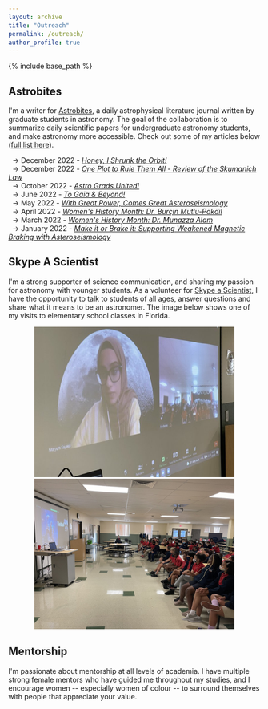 ```yaml
---
layout: archive
title: "Outreach"
permalink: /outreach/
author_profile: true
---
```


{% include base_path %}

## Astrobites
I'm a writer for [Astrobites](https://astrobites.org/), a daily astrophysical literature journal written by graduate students in astronomy. The goal of the collaboration is to summarize daily scientific papers for undergraduate astronomy students, and make astronomy more accessible. Check out some of my articles below ([full list here](https://astrobites.org/author/msayeed/)).

&nbsp; &rarr; December 2022 - _[Honey, I Shrunk the Orbit!](https://astrobites.org/2022/12/28/honey-i-shrunk-the-orbit/)_<br>
&nbsp; &rarr; December 2022 - _[One Plot to Rule Them All - Review of the Skumanich Law](https://astrobites.org/2022/12/24/one-plot-to-rule-them-all/)_<br>
&nbsp; &rarr; October 2022 - _[Astro Grads United!](https://astrobites.org/2022/10/01/astro-grads-united/)_<br>
&nbsp; &rarr; June 2022 - _[To Gaia & Beyond!](https://astrobites.org/2022/06/09/to-gaia-and-beyond/)_<br>
&nbsp; &rarr; May 2022 - _[With Great Power, Comes Great Asteroseismology](https://astrobites.org/2022/05/18/with-great-power-comes-great-asteroseismology/)_<br>
&nbsp; &rarr; April 2022 - _[Women's History Month: Dr. Burçin Mutlu-Pakdil](https://astrobites.org/2022/04/10/template-post-10/)_<br>
&nbsp; &rarr; March 2022 - _[Women's History Month: Dr. Munazza Alam](https://astrobites.org/2022/03/24/munazza-alam/)_<br>
&nbsp; &rarr; January 2022 - _[Make it or Brake it: Supporting Weakened Magnetic Braking with Asteroseismology](https://astrobites.org/2022/01/28/weakened-magnetic-braking/)_

## Skype A Scientist
I'm a strong supporter of science communication, and sharing my passion for astronomy with younger students. As a volunteer for [Skype a Scientist](https://www.skypeascientist.com/), I have the opportunity to talk to students of all ages, answer questions and share what it means to be an astronomer. The image below shows one of my visits to elementary school classes in Florida.

<p float="left" align="center">
  <img src="../images/skype1.jpeg" width="400" />
  <img src="../images/skype2.jpeg" width="400" /> 
</p>

## Mentorship
I'm passionate about mentorship at all levels of academia. I have multiple strong female mentors who have guided me throughout my studies, and I encourage women -- especially women of colour -- to surround themselves with people that appreciate your value.








